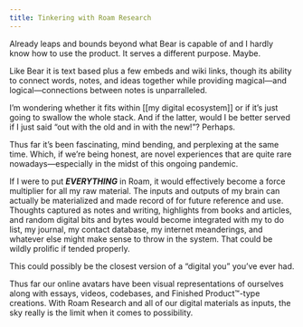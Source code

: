 ```yaml
---
title: Tinkering with Roam Research
---
```

Already leaps and bounds beyond what Bear is capable of and I hardly know how to use the product. It serves a different purpose. Maybe.

Like Bear it is text based plus a few embeds and wiki links, though its ability to connect words, notes, and ideas together while providing magical—and logical—connections between notes is unparralleled.

I’m wondering whether it fits within [[my digital ecosystem]] or if it’s just going to swallow the whole stack. And if the latter, would I be better served if I just said “out with the old and in with the new!”? Perhaps.

Thus far it’s been fascinating, mind bending, and perplexing at the same time. Which, if we’re being honest, are novel experiences that are quite rare nowadays—especially in the midst of this ongoing pandemic.

If I were to put ***EVERYTHING*** in Roam, it would effectively become a force multiplier for all my raw material. The inputs and outputs of my brain can actually be materialized and made record of for future reference and use. Thoughts captured as notes and writing, highlights from books and articles, and random digital bits and bytes would become integrated with my to do list, my journal, my contact database, my internet meanderings, and whatever else might make sense to throw in the system. That could be wildly prolific if tended properly.

This could possibly be the closest version of a “digital you” you’ve ever had.

Thus far our online avatars have been visual representations of ourselves along with essays, videos, codebases, and Finished Product™-type creations. With Roam Research and all of our digital materials as inputs, the sky really is the limit when it comes to possibility.

